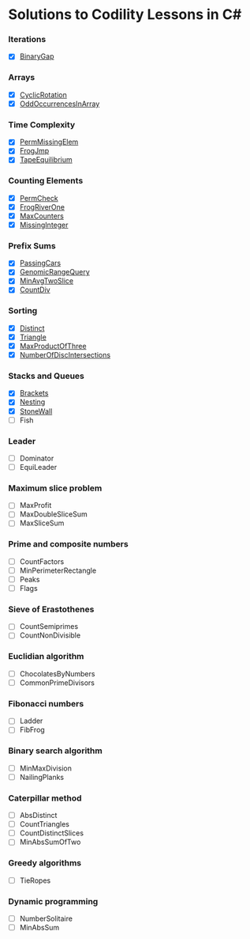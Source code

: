 Solutions to Codility Lessons in C#
=======================

### Iterations
- [x] [BinaryGap](https://app.codility.com/programmers/lessons/1-iterations/binary_gap/)

### Arrays
- [x] [CyclicRotation](https://app.codility.com/programmers/lessons/2-arrays/cyclic_rotation/)
- [x] [OddOccurrencesInArray](https://app.codility.com/programmers/lessons/2-arrays/odd_occurrences_in_array/)

### Time Complexity
- [x] [PermMissingElem](https://app.codility.com/programmers/lessons/3-time_complexity/perm_missing_elem/)
- [x] [FrogJmp](https://app.codility.com/programmers/lessons/3-time_complexity/frog_jmp/)
- [x] [TapeEquilibrium](https://app.codility.com/programmers/lessons/3-time_complexity/tape_equilibrium/)

### Counting Elements
- [x] [PermCheck](https://app.codility.com/programmers/lessons/4-counting_elements/perm_check/)
- [x] [FrogRiverOne](https://app.codility.com/programmers/lessons/4-counting_elements/frog_river_one/)
- [x] [MaxCounters](https://app.codility.com/programmers/lessons/4-counting_elements/max_counters/)
- [x] [MissingInteger](https://app.codility.com/programmers/lessons/4-counting_elements/missing_integer/)

### Prefix Sums
- [x] [PassingCars](https://app.codility.com/programmers/lessons/5-prefix_sums/passing_cars/)
- [x] [GenomicRangeQuery](https://app.codility.com/programmers/lessons/5-prefix_sums/genomic_range_query/)
- [x] [MinAvgTwoSlice](https://app.codility.com/programmers/lessons/5-prefix_sums/min_avg_two_slice/)
- [x] [CountDiv](https://app.codility.com/programmers/lessons/5-prefix_sums/count_div/)

### Sorting
- [x] [Distinct](https://app.codility.com/programmers/lessons/6-sorting/distinct/)
- [x] [Triangle](https://app.codility.com/programmers/lessons/6-sorting/triangle/)
- [x] [MaxProductOfThree](https://app.codility.com/programmers/lessons/6-sorting/max_product_of_three/)
- [x] [NumberOfDiscIntersections](https://app.codility.com/programmers/lessons/6-sorting/number_of_disc_intersections/)

### Stacks and Queues
- [x] [Brackets](https://app.codility.com/programmers/lessons/7-stacks_and_queues/brackets/)
- [x] [Nesting](https://app.codility.com/programmers/lessons/7-stacks_and_queues/nesting/)
- [x] [StoneWall](https://app.codility.com/programmers/lessons/7-stacks_and_queues/stone_wall/)
- [ ] Fish
	
### Leader
- [ ] Dominator
- [ ] EquiLeader

### Maximum slice problem
- [ ] MaxProfit
- [ ] MaxDoubleSliceSum
- [ ] MaxSliceSum

### Prime and composite numbers
- [ ] CountFactors
- [ ] MinPerimeterRectangle
- [ ] Peaks
- [ ] Flags

### Sieve of Erastothenes
- [ ] CountSemiprimes
- [ ] CountNonDivisible

### Euclidian algorithm
- [ ] ChocolatesByNumbers
- [ ] CommonPrimeDivisors

### Fibonacci numbers
- [ ] Ladder
- [ ] FibFrog

### Binary search algorithm
- [ ] MinMaxDivision
- [ ] NailingPlanks

### Caterpillar method
- [ ] AbsDistinct
- [ ] CountTriangles
- [ ] CountDistinctSlices
- [ ] MinAbsSumOfTwo

### Greedy algorithms
- [ ] TieRopes

### Dynamic programming
- [ ] NumberSolitaire
- [ ] MinAbsSum
